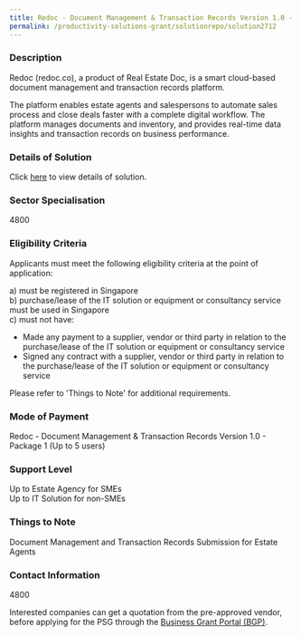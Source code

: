 ```yaml
---
title: Redoc - Document Management & Transaction Records Version 1.0 - Package 1 (Up to 5 users)
permalink: /productivity-solutions-grant/solutionrepo/solution2712
---
```


### Description

Redoc (redoc.co), a product of Real Estate Doc, is a smart cloud-based document management and transaction records platform. 

The platform enables estate agents and salespersons to automate sales process and close deals faster with a complete digital workflow. The platform manages documents and inventory, and provides real-time data insights and transaction records on business performance.

### Details of Solution

Click <a href='Real Estate Doc Pte Ltd' target='_blank' rel='noopener'>here</a> to view details of solution.

### Sector Specialisation

 4800 

### Eligibility Criteria

Applicants must meet the following eligibility criteria at the point of application:

a) must be registered in Singapore <br>
b) purchase/lease of the IT solution or equipment or consultancy service must be used in Singapore <br>
c) must not have:
- Made any payment to a supplier, vendor or third party in relation to the purchase/lease of the IT solution or equipment or consultancy service
- Signed any contract with a supplier, vendor or third party in relation to the purchase/lease of the IT solution or equipment or consultancy service

Please refer to 'Things to Note' for additional requirements.

### Mode of Payment
Redoc - Document Management & Transaction Records Version 1.0 - Package 1 (Up to 5 users)

### Support Level
Up to Estate Agency for SMEs <br>
Up to IT Solution for non-SMEs

### Things to Note
Document Management and Transaction Records Submission for Estate Agents

### Contact Information
4800

Interested companies can get a quotation from the pre-approved vendor, before applying for the PSG through the <a target='_blank' rel='noopener' href='https://www.businessgrants.gov.sg/'>Business Grant Portal (BGP)</a>.
